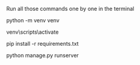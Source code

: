 Run all those commands one by one in the terminal




python -m venv venv

venv\scripts\activate

pip install -r requirements.txt

python manage.py runserver



